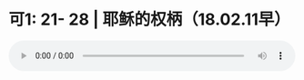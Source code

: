 # 可1: 21- 28 | 耶稣的权柄（18.02.11早）

<audio style="width: 100%;" preload="false" controls controlslist="nodownload"><source src="//cdn.wechat.edu.pl/audio/mp3/old/21887.mp3" type="audio/mpeg">Your browser does not support the audio element.</audio>


